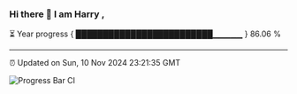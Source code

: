 ### Hi there 👋 I am Harry , 

⏳ Year progress { █████████████████████████▁▁▁▁▁ } 86.06 %

---

⏰ Updated on Sun, 10 Nov 2024 23:21:35 GMT

![Progress Bar CI](https://github.com/duykhang68/duykhang68/workflows/Progress%20Bar%20CI/badge.svg)
